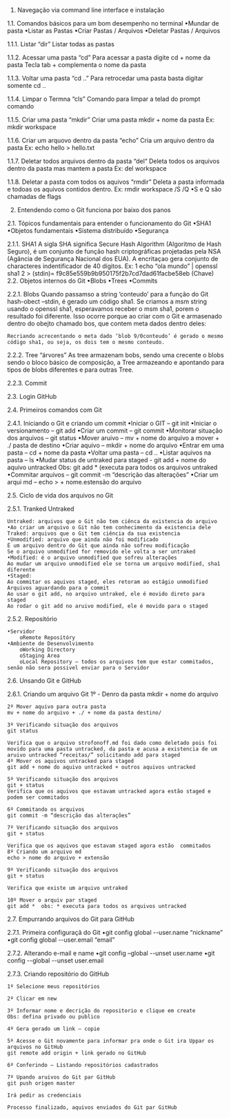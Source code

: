1.	Navegação via command line interface e instalação

1.1.	Comandos básicos para um bom desempenho no terminal
	•Mundar de pasta
	•Listar as Pastas
	•Criar Pastas / Arquivos
	•Deletar Pastas / Arquivos

1.1.1.	Listar “dir”
	Listar todas as pastas

1.1.2.	Acessar uma pasta “cd”
	Para acessar a pasta digite cd + nome da pasta
	Tecla tab + complementa o nome da pasta

1.1.3.	Voltar uma pasta “cd ..”
	Para retrocedar uma pasta basta digitar somente cd ..

1.1.4.	Limpar o Termna “cls”
	Comando para limpar a telad do prompt comando

1.1.5.	Criar uma pasta “mkdir”
	Criar uma pasta mkdir + nome da pasta 
	Ex: mkdir workspace

1.1.6.	Criar um arquovo dentro da pasta “echo”
	Cria um arquivo dentro da pasta
	Ex: echo hello > hello.txt

1.1.7.	Deletar todos arquivos dentro da pasta “del“
	Deleta todos os arquivos dentro da pasta mas mantem a pasta
	Ex: del workspace

1.1.8.	Deletar a pasta com todos os aquivos “rmdir”
	Deleta a pasta informada e todoas os aquivos contidos dentro.
	Ex: rmdir workspace /S /Q
	•S e Q são chamadas de flags

2.	Entendendo como o Git funciona por baixo dos panos

2.1.	Tópicos fundamentais para entender o funcionamento do Git
	•SHA1
	•Objetos fundamentais
	•Sistema distribuído
	•Segurança

2.1.1.	SHA1
	A sigla SHA significa Secure Hash Algorithm (Algoritmo de Hash Seguro), é um conjunto de função hash criptográficas projetadas pela NSA (Agância de Segurança Nacional dos EUA).
	A encritaçao gera conjunto de characteres indentificador de 40 dígitos.
	Ex:
	1 echo “ola mundo” | openssl sha1
	2 > (stdin)= f9c85e559b9b950175f2b7cd7dad61facbe58eb (Chave)
	2.2.	Objetos internos do Git
	•Blobs
	•Trees
	•Commits

2.2.1.	Blobs
 	Quando passamso a string ‘conteudo’ para a função do Git hash-obect –stdin, é gerado um código sha1.
	Se criamos a msm string usando o openssl sha1, esperavamos receber o msm sha1, porem o resultado foi diferente. Isso ocorre porque ao criar com o Git e armasenado dentro do obejto chamado bos, que contem meta dados dentro deles:
 
	Recriando acrecentando o meta dado ‘blob 9/0conteudo’ é gerado o mesmo código sha1, ou seja, os dois tem o mesmo conteudo.
 
2.2.2.	Tree “árvores”
	As tree armazenam bobs, sendo uma crecente o blobs sendo o bloco básico de composição, a Tree armazeando e apontando para tipos de blobs diferentes e para outras Tree.
 
2.2.3.	Commit
  
2.3.	Login GitHub
 
2.4.	Primeiros comandos com Git

2.4.1.	Iniciando o Git e criando um commit
	•Iniciar o GIT – git init
	•Iniciar o versionamento – git add
	•Criar um commit – git commit
	•Monitorar situação dos arquivos – git status
	•Mover aruivo – mv + nome do arquivo a mover + ./ pasta de destino
	•Criar aquivo – mkdir + nome do arquivo
	•Entrar em uma pasta – cd + nome da pasta
	•Voltar uma pasta – cd ..
	•Listar aquivos na pasta – ls
	•Mudar status de untraked para staged - git add + nome do aquivo untracked
	Obs: git add * (executa para todos os arquivos untraked
	•Commitar arquivos – git commit -m “descrição das alterações”
	•Criar um arqui md – echo > + nome.estensão do arquivo

2.5.	Ciclo de vida dos arquivos no Git

2.5.1.	Tranked Untraked
 
	Untraked: arquivos que o Git não tem ciênca da existencia do arquivo
	•Ao criar um arquivo o Git não tem conhecimento da existencia dele 
	Traked: arquivos que o Git tem ciência da sua existencia
	•Unmodified: arquivo que ainda não foi modificado
	É um arquivo dentro do Git que ainda não sofreu modificação
	Se o arquivo unmodified for removido ele volta a ser untraked
	•Modified: é o arquivo unmodified que sofreu alterações
	Ao mudar um arquivo unmodified ele se torna um arquivo modified, sha1 diferente
	•Staged: 
	Ao commitar os aquivos staged, eles retoram ao estágio unmodified
	Arquivos aguardando para o commit
	Ao usar o git add, no arquivo untraked, ele é movido direto para staged
	Ao rodar o git add no aruivo modified, ele é movido para o staged

2.5.2.	Repositório
 
	•Servidor
		oRemote Repositóry
	•Ambiente de Desenvolvimento
		oWorking Directory
		oStaging Area
		oLocal Repository – todos os arquivos tem que estar commitados, senão não sera possivel enviar para o Servidor

2.6.	Unsando Git e GitHub

2.6.1.	Criando um arquivo Git
	1º - Denro da pasta
	mkdir + nome do arquivo
 
	2º Mover aquivo para outra pasta
	mv + nome do arquivo + ./ + nome da pasta destino/
 
	3º Verificando situação dos arquivos
	git status
 
	Verifica que o arquivo strofonoff.md foi dado como deletado pois foi movido para uma pasta untracked, da pasta e acusa a existencia de um aruivo untracked “receitas/” solicitando add para staged
	4º Mover os aquivos untracked para staged
	git add + nome do aquivo untracked + outros aquivos untracked
 
	5º Verificando situação dos arquivos
	git + status 
	Verifica que os aquivos que estavam untracked agora estão staged e podem ser commitados

	6º Commitando os arquivos
	git commit -m “descrição das alterações”
 
	7º Verificando situação dos arquivos
	git + status
 
	Verifica que os aquivos que estavam staged agora estão  commitados
	8º Criando um arquivo md
	echo > nome do arquivo + extensão
 
	9º Verificando situação dos arquivos
	git + status
 
	Verifica que existe um arquivo untraked

	10º Mover o arquiv par staged
	git add *  obs: * executa para todos os arquivos untracked
 

2.7.	Empurrando arquivos do Git para GitHub

2.7.1.	Primeira configuraçã do Git
	•git config global --user.name “nickname”
	•git config global --user.email “email”

2.7.2.	Alterando e-mail e name
	•git config –global --unset user.name
	•git config --global --unset user.email

2.7.3.	Criando repositório do GitHub

	1º Selecione meus repositórios
 
	2º Clicar em new
 
	3º Informar nome e decrição do repositorio e clique em create
	Obs: defina privado ou publico
 
	4º Gera gerado um link – copie
 
	5º Acesse o Git novamente para informar pra onde o Git ira Uppar os arquivos no GitHub
	git remote add origin + link gerado no GitHub
 
	6º Conferindo – Listando repositórios cadastrados 
 
	7º Upando aruivos do Git par GitHub
	git push origen master
 
	Irá pedir as credenciais
 
	Processo finalizado, aquivos enviados do Git par GitHub






 

 

 

















